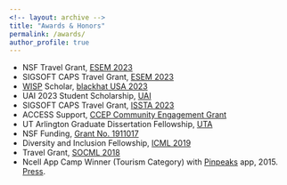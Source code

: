 ```yaml
---
<!-- layout: archive -->
title: "Awards & Honors"
permalink: /awards/
author_profile: true
---
```

* NSF Travel Grant, [ESEM 2023](https://conf.researchr.org/attending/esem-2023/travel-support)
* SIGSOFT CAPS Travel Grant, [ESEM 2023](https://conf.researchr.org/attending/esem-2023/travel-support)
* [WISP](https://www.wisporg.com/scholarships-1/2023/6/9/black-hat-usa-scholarship) Scholar, [blackhat USA 2023](https://www.blackhat.com/us-23/)
* UAI 2023 Student Scholarship, [UAI](https://www.auai.org/uai2023/)
* SIGSOFT CAPS Travel Grant, [ISSTA 2023](https://conf.researchr.org/home/issta-2023)
* ACCESS Support, [CCEP Community Engagement Grant](https://support.access-ci.org/ccep-pilot)
* UT Arlington Graduate Dissertation Fellowship, [UTA](https://www.uta.edu/academics/schools-colleges/gradschool/funding/internal/dissertation-fellowship)
* NSF Funding, [Grant No. 1911017](https://www.nsf.gov/awardsearch/showAward?AWD_ID=1911017)
* Diversity and Inclusion Fellowship, [ICML 2019](https://icml.cc/Conferences/2019)
* Travel Grant, [SOCML 2018](https://sites.google.com/view/socml-2018/home)
* Ncell App Camp Winner (Tourism Category) with [Pinpeaks](https://play.google.com/store/apps/details?id=com.helloworldnepal.pinpeaksapp&hl=en_US) app, 2015. [Press](https://thehimalayantimes.com/business/ncell-app-camp-2015-award-winners/).